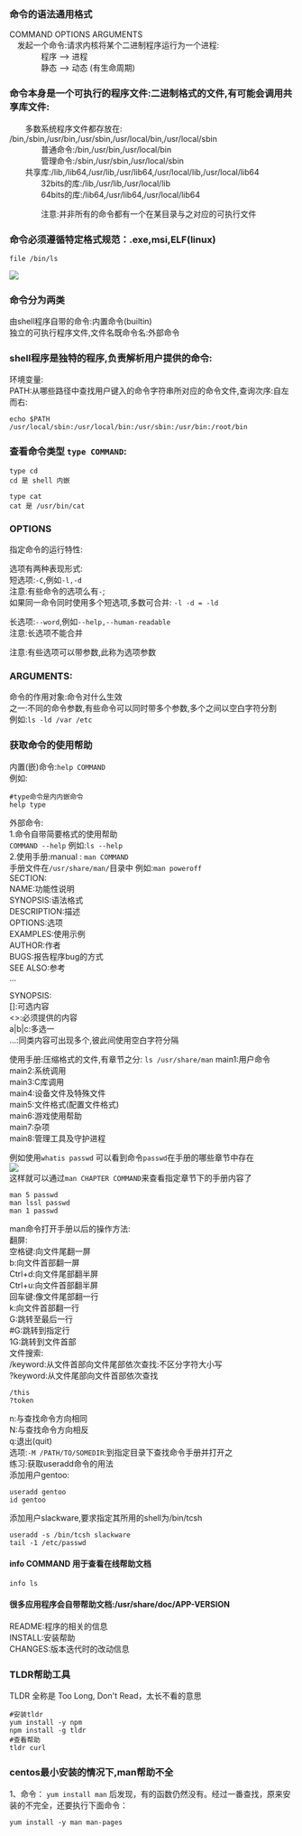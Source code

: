 ### 命令的语法通用格式
COMMAND OPTIONS ARGUMENTS  
　发起一个命令:请求内核将某个二进制程序运行为一个进程:  
　　　　程序 --> 进程  
　　　　静态 --> 动态 (有生命周期)  

### 命令本身是一个可执行的程序文件:二进制格式的文件,有可能会调用共享库文件:  
　　多数系统程序文件都存放在: /bin,/sbin,/usr/bin,/usr/sbin,/usr/local/bin,/usr/local/sbin  
　　　　普通命令:/bin,/usr/bin,/usr/local/bin  
　　　　管理命令:/sbin,/usr/sbin,/usr/local/sbin  
　　共享库:/lib,/lib64,/usr/lib,/usr/lib64,/usr/local/lib,/usr/local/lib64  
　　　　32bits的库:/lib,/usr/lib,/usr/local/lib  
　　　　64bits的库:/lib64,/usr/lib64,/usr/local/lib64  

　　　　注意:并非所有的命令都有一个在某目录与之对应的可执行文件  


### 命令必须遵循特定格式规范：.exe,msi,ELF(linux)  
```shell
file /bin/ls
```

![](https://images.gitee.com/uploads/images/2019/0625/220446_58b892d6_1479682.png)

### 命令分为两类  
由shell程序自带的命令:内置命令(builtin)  
独立的可执行程序文件,文件名既命令名:外部命令  

### shell程序是独特的程序,负责解析用户提供的命令:  
环境变量:  
PATH:从哪些路径中查找用户键入的命令字符串所对应的命令文件,查询次序:自左而右:  
```shell
echo $PATH
/usr/local/sbin:/usr/local/bin:/usr/sbin:/usr/bin:/root/bin
```

### 查看命令类型 `type COMMAND`: 
```shell
type cd
cd 是 shell 内嵌

type cat
cat 是 /usr/bin/cat
```

### OPTIONS
指定命令的运行特性:  

选项有两种表现形式:  
短选项:`-C`,例如`-l,-d`  
注意:有些命令的选项么有`-`;  
如果同一命令同时使用多个短选项,多数可合并: `-l -d = -ld`  

长选项:`--word`,例如`--help,--human-readable`  
注意:长选项不能合并  

注意:有些选项可以带参数,此称为选项参数  

### ARGUMENTS:  
命令的作用对象:命令对什么生效  
之一:不同的命令参数,有些命令可以同时带多个参数,多个之间以空白字符分割  
例如:`ls -ld /var /etc`

### 获取命令的使用帮助
内置(嵌)命令:`help COMMAND`    
例如:  
```shell
#type命令是内内嵌命令
help type
```
外部命令:  
1.命令自带简要格式的使用帮助  
`COMMAND --help` 例如:`ls --help`  
2.使用手册:manual : `man COMMAND`  
手册文件在`/usr/share/man/`目录中 
例如:`man poweroff`  
SECTION:  
NAME:功能性说明   
SYNOPSIS:语法格式  
DESCRIPTION:描述  
OPTIONS:选项  
EXAMPLES:使用示例  
AUTHOR:作者  
BUGS:报告程序bug的方式  
SEE ALSO:参考  
...  

SYNOPSIS:   
[]:可选内容  
<>:必须提供的内容  
a|b|c:多选一  
...:同类内容可出现多个,彼此间使用空白字符分隔  

使用手册:压缩格式的文件,有章节之分:  `ls /usr/share/man`
main1:用户命令  
main2:系统调用  
main3:C库调用  
main4:设备文件及特殊文件  
main5:文件格式(配置文件格式)  
main6:游戏使用帮助  
main7:杂项  
main8:管理工具及守护进程  

例如使用`whatis passwd` 可以看到命令`passwd`在手册的哪些章节中存在  
![](https://images.gitee.com/uploads/images/2019/0626/090144_85233ed2_1479682.png)  
这样就可以通过`man CHAPTER COMMAND`来查看指定章节下的手册内容了  
```shell
man 5 passwd
man lssl passwd
man 1 passwd
```  
man命令打开手册以后的操作方法:  
翻屏:  
空格键:向文件尾翻一屏    
b:向文件首部翻一屏  
Ctrl+d:向文件尾部翻半屏  
Ctrl+u:向文件首部翻半屏  
回车键:像文件尾部翻一行  
k:向文件首部翻一行    
G:跳转至最后一行  
#G:跳转到指定行  
1G:跳转到文件首部  
文件搜索:  
/keyword:从文件首部向文件尾部依次查找:不区分字符大小写  
?keyword:从文件尾部向文件首部依次查找  
```shell
/this
?token
```
n:与查找命令方向相同  
N:与查找命令方向相反  
q:退出(quit)    
选项:`-M /PATH/TO/SOMEDIR`:到指定目录下查找命令手册并打开之  
练习:获取useradd命令的用法  
添加用户gentoo:  
```shell
useradd gentoo
id gentoo
```
添加用户slackware,要求指定其所用的shell为/bin/tcsh  
```shell
useradd -s /bin/tcsh slackware
tail -1 /etc/passwd
```

#### info COMMAND 用于查看在线帮助文档
```shell
info ls
```

#### 很多应用程序会自带帮助文档:/usr/share/doc/APP-VERSION  
README:程序的相关的信息  
INSTALL:安装帮助  
CHANGES:版本迭代时的改动信息  



### TLDR帮助工具  
TLDR 全称是 Too Long, Don't Read，太长不看的意思  
```shell
#安装tldr
yum install -y npm 
npm install -g tldr
#查看帮助
tldr curl
```

### centos最小安装的情况下,man帮助不全  
1、命令： `yum install man` 后发现，有的函数仍然没有。经过一番查找，原来安装的不完全，还要执行下面命令：    
```shell
yum install -y man man-pages
```


